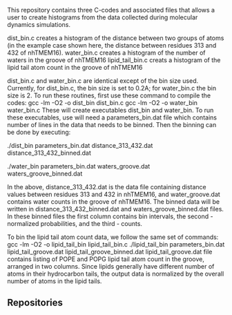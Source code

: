 This repository contains three C-codes and associated files that allows a user to create histograms from the data collected during molecular dynamics simulations.

dist_bin.c creates a histogram of the distance between two groups of atoms (in the example case shown here, the distance between residues 313 and 432 of nhTMEM16).
water_bin.c creates a histogram of the number of waters in the groove of nhTMEM16
lipid_tail_bin.c creats a histogram of the lipid tail atom count in the groove of nhTMEM16

dist_bin.c and water_bin.c are identical except of the bin size used. Currently, for dist_bin.c, the bin size is set to 0.2A; for water_bin.c the bin size is 2. To run these routines, first use these command to compile the codes:
gcc -lm -O2 -o dist_bin dist_bin.c
gcc -lm -O2 -o water_bin water_bin.c
These will create executables dist_bin and water_bin. To run these executables, use will need a parameters_bin.dat file which contains number of lines in the data that needs to be binned. Then the binning can be done by executing:

./dist_bin parameters_bin.dat distance_313_432.dat distance_313_432_binned.dat

./water_bin parameters_bin.dat waters_groove.dat waters_groove_binned.dat

In the above, distance_313_432.dat is the data file containing distance values between residues 313 and 432 in nhTMEM16, and water_groove.dat contains water counts in the groove of nhTMEM16. The binned data will be written in distance_313_432_binned.dat and waters_groove_binned.dat files. In these binned files the first column contains bin intervals, the second - normalized probabilities, and the third - counts. 

To bin the lipid tail atom count data, we follow the same set of commands:
gcc -lm -O2 -o lipid_tail_bin lipid_tail_bin.c
./lipid_tail_bin parameters_bin.dat lipid_tail_groove.dat lipid_tail_groove_binned.dat
lipid_tail_groove.dat file contains listing of POPE and POPG lipid tail atom count in the groove, arranged in two columns. Since lipids generally have different number of atoms in their hydrocarbon tails, the output data is normalized by the overall number of atoms in the lipid tails.    


## Repositories

